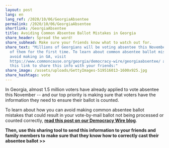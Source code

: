 ```yaml
---
layout: post
lang: en
lang_ref: /2020/10/06/GeorgiaAbsentee
permalink: /2020/10/06/GeorgiaAbsentee
shortlink: /GeorgiaAbsentee
title: Avoiding Common Absentee Ballot Mistakes in Georgia
share_header: Spread the word!
share_subhead: Make sure your friends know what to watch out for.
share_text: "Millions of Georgians will be voting absentee this November, many
  of them for the first time. To learn about common absentee ballot mistakes to
  avoid making in GA, visit
  https://www.commoncause.org/georgia/democracy-wire/georgiaabsentee/ and click
  this link to share this info with your friends:"
share_image: /assets/uploads/GettyImages-519516013-1600x925.jpg
share_hashtags: vote
---
```

In Georgia, almost 1.5 million voters have already applied to vote absentee this November -- and our top priority is making sure that voters have the information they need to ensure their ballot is counted.

To learn about how you can avoid making common absentee ballot mistakes that could result in your vote-by-mail ballot not being processed or counted correctly, **[read this post on our Democracy Wire blog](https://www.commoncause.org/georgia/democracy-wire/georgiaabsentee/)**.

**Then, use this sharing tool to send this information to your friends and family members to make sure that they know how to correctly cast their absentee ballot >>**